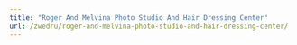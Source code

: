 ```yaml
---
title: "Roger And Melvina Photo Studio And Hair Dressing Center"
url: /zwedru/roger-and-melvina-photo-studio-and-hair-dressing-center/
---
```

